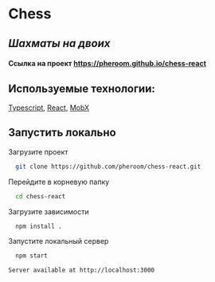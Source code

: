 # Chess

## *Шахматы на двоих*

#### Ссылка на проект https://pheroom.github.io/chess-react

## Используемые технологии:

[Typescript](https://www.typescriptlang.org/),
[React](https://reactjs.org/),
[MobX](https://mobx.js.org/README.html)

## Запустить локально

Загрузите проект

```bash
  git clone https://github.com/pheroom/chess-react.git
```

Перейдите в корневую папку

```bash
  cd chess-react
```

Загрузите зависимости

```bash
  npm install .
```

Запустите локальный сервер

```bash
  npm start
```
``Server available at http://localhost:3000``



